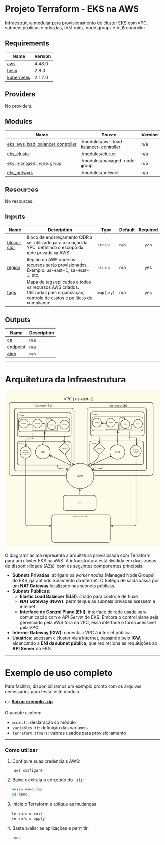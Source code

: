 # Projeto Terraform - EKS na AWS

Infraestrutura modular para provisionamento de cluster EKS com VPC, subnets públicas e privadas, IAM roles, node groups e ALB controller.

<!-- BEGIN_TF_DOCS -->
## Requirements

| Name | Version |
|------|---------|
| <a name="requirement_aws"></a> [aws](#requirement\_aws) | 4.48.0 |
| <a name="requirement_helm"></a> [helm](#requirement\_helm) | 2.8.0 |
| <a name="requirement_kubernetes"></a> [kubernetes](#requirement\_kubernetes) | 2.17.0 |

## Providers

No providers.

## Modules

| Name | Source | Version |
|------|--------|---------|
| <a name="module_eks_aws_load_balancer_controller"></a> [eks\_aws\_load\_balancer\_controller](#module\_eks\_aws\_load\_balancer\_controller) | ./modules/aws-load-balancer-controller | n/a |
| <a name="module_eks_cluster"></a> [eks\_cluster](#module\_eks\_cluster) | ./modules/cluster | n/a |
| <a name="module_eks_managed_node_group"></a> [eks\_managed\_node\_group](#module\_eks\_managed\_node\_group) | ./modules/managed-node-group | n/a |
| <a name="module_eks_network"></a> [eks\_network](#module\_eks\_network) | ./modules/network | n/a |

## Resources

No resources.

## Inputs

| Name | Description | Type | Default | Required |
|------|-------------|------|---------|:--------:|
| <a name="input_bloco-cidr"></a> [bloco-cidr](#input\_bloco-cidr) | Bloco de endereçamento CIDR a ser utilizado para a criação da VPC, definindo o escopo da rede privada na AWS. | `string` | n/a | yes |
| <a name="input_region"></a> [region](#input\_region) | Região da AWS onde os recursos serão provisionados. Exemplo: us-east-1, sa-east-1, etc. | `string` | n/a | yes |
| <a name="input_tags"></a> [tags](#input\_tags) | Mapa de tags aplicadas a todos os recursos AWS criados. Utilizadas para organização, controle de custos e políticas de compliance. | `map(any)` | n/a | yes |

## Outputs

| Name | Description |
|------|-------------|
| <a name="output_ca"></a> [ca](#output\_ca) | n/a |
| <a name="output_endpoint"></a> [endpoint](#output\_endpoint) | n/a |
| <a name="output_oidc"></a> [oidc](#output\_oidc) | n/a |
<!-- END_TF_DOCS -->





---

# Arquitetura da Infraestrutura

![Arquitetura do EKS na AWS](./extras/arq.png)

O diagrama acima representa a arquitetura provisionada com Terraform para um cluster EKS na AWS. A infraestrutura está dividida em duas zonas de disponibilidade (AZs), com os seguintes componentes principais:

- **Subnets Privadas**: abrigam os *worker nodes* (Managed Node Groups) do EKS, garantindo isolamento da internet. O tráfego de saída passa por um **NAT Gateway** localizado nas subnets públicas.
- **Subnets Públicas**:
  - **Elastic Load Balancer (ELB)**: criado para controle de fluxo
  - **NAT Gateway (NGW)**: permite que as subnets privadas acessem a internet
  - **Interface de Control Plane (ENI)**: interface de rede usada para comunicação com o *API Server* do EKS. Embora o control plane seja gerenciado pela AWS fora da VPC, essa interface o torna acessível pela VPC.
- **Internet Gateway (IGW)**: conecta a VPC à internet pública.
- **Usuários**: acessam o cluster via a internet, passando pelo **IGW**, alcançando a **ENI da subnet pública**, que redireciona as requisições ao **API Server** do EKS.

---

# Exemplo de uso completo

Para facilitar, disponibilizamos um exemplo pronto com os arquivos necessários para testar este módulo.

👉 **[Baixar exemplo .zip](./extras/demo.zip)**

O pacote contém:

- `main.tf`: declaração do módulo  
- `variables.tf`: definição das variáveis  
- `terraform.tfvars`: valores usados para provisionamento  

---

### Como utilizar

1. Configure suas credenciais AWS:

```bash
    aws configure
```

2. Baixe e extraia o conteúdo do `.zip`:

```bash
   unzip demo.zip
   cd demo
```

3. Inicie o Terraform e aplique as mudanças
```bash
   terraform init
   terraform apply
```

4. Basta avaliar as aplicações e permitir.
```bash
    yes
```

